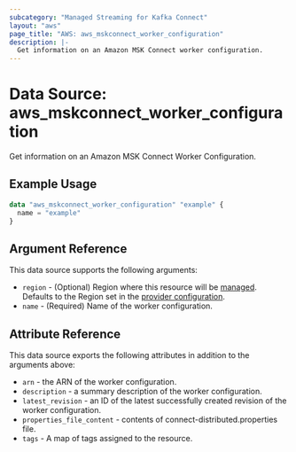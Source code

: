 ```yaml
---
subcategory: "Managed Streaming for Kafka Connect"
layout: "aws"
page_title: "AWS: aws_mskconnect_worker_configuration"
description: |-
  Get information on an Amazon MSK Connect worker configuration.
---
```


# Data Source: aws_mskconnect_worker_configuration

Get information on an Amazon MSK Connect Worker Configuration.

## Example Usage

```terraform
data "aws_mskconnect_worker_configuration" "example" {
  name = "example"
}
```

## Argument Reference

This data source supports the following arguments:

* `region` - (Optional) Region where this resource will be [managed](https://docs.aws.amazon.com/general/latest/gr/rande.html#regional-endpoints). Defaults to the Region set in the [provider configuration](https://registry.terraform.io/providers/hashicorp/aws/latest/docs#aws-configuration-reference).
* `name` - (Required) Name of the worker configuration.

## Attribute Reference

This data source exports the following attributes in addition to the arguments above:

* `arn` - the ARN of the worker configuration.
* `description` - a summary description of the worker configuration.
* `latest_revision` - an ID of the latest successfully created revision of the worker configuration.
* `properties_file_content` - contents of connect-distributed.properties file.
* `tags` - A map of tags assigned to the resource.
